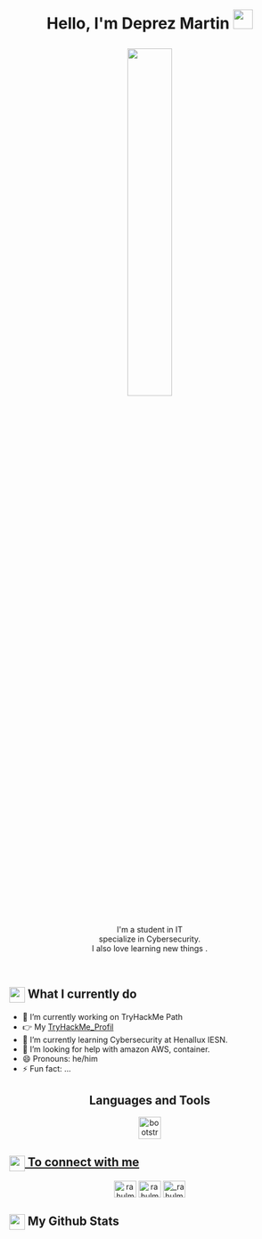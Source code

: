 <h1><p align="center">Hello, I'm Deprez Martin <img src="https://media.giphy.com/media/hvRJCLFzcasrR4ia7z/giphy.gif" width="35px"></h1></a></p>

<p align="center" ><img 
 src="https://media1.giphy.com/media/077i6AULCXc0FKTj9s/giphy.gif?cid=ecf05e47wfkob2ryj58yfinte3gv1crgwo5qfd77ocia5aeo&rid=giphy.gif&ct=g" width="40%"/></p>
 
 <p align="center">I'm a student in IT<br/> specialize in Cybersecurity.<br> I also love learning new things .<br></p><br/>


<summary><h2><img src="https://emojis.slackmojis.com/emojis/images/1575409644/7248/baby-yoda-soup.gif?1575409644" align="center"
                width="28" /> What I currently do</h2></summary>

- 🔭 I’m currently working on TryHackMe Path
- :point_right: My [TryHackMe_Profil](https://tryhackme.com/p/hirozion)
- 🌱 I’m currently learning Cybersecurity at Henallux IESN.
- 🤔 I’m looking for help with amazon AWS, container.
- 😄 Pronouns: he/him
- ⚡ Fun fact: ...

<h2 align="center">Languages and Tools</h2>
<p align="center"> <a href="https://www.python.org/" target="_blank" rel="noreferrer"> <img src="https://store-images.s-microsoft.com/image/apps.37972.13510798882847238.aaaa73f1-0fc5-480b-8619-538d563b087a.494567bd-9177-4350-b15c-f9b823cb508c?mode=scale&q=90&h=300&w=300" alt="bootstrap" width="40" height="40"/> 
<br/>

<summary><h2><img src="https://emojis.slackmojis.com/emojis/images/1579216111/7550/pikachu_wave.gif?1579216111" align="center"
                width="28" /> To connect with me</h2></summary>
<p align="center">
<a href="https://twitter.com/deprez_martin" target="blank"><img align="center" src="https://raw.githubusercontent.com/rahuldkjain/github-profile-readme-generator/master/src/images/icons/Social/twitter.svg" alt="rahulmahesh62" height="30" width="40" /></a>
<a href="https://www.linkedin.com/in/martin-deprez/" target="blank"><img align="center" src="https://raw.githubusercontent.com/rahuldkjain/github-profile-readme-generator/master/src/images/icons/Social/linked-in-alt.svg" alt="rahulmahesh" height="30" width="40" /></a>
<a href="https://www.instagram.com/martindeprez1/" target="blank"><img align="center" src="https://raw.githubusercontent.com/rahuldkjain/github-profile-readme-generator/master/src/images/icons/Social/instagram.svg" alt="_rahulmahesh62_" height="30" width="40" /></a>
</p>
                
<summary><h2><img src="https://emojis.slackmojis.com/emojis/images/1450319441/51/facepalm.png?1450319441" align="center"
                width="28" /> My Github Stats</h2> </summary>
